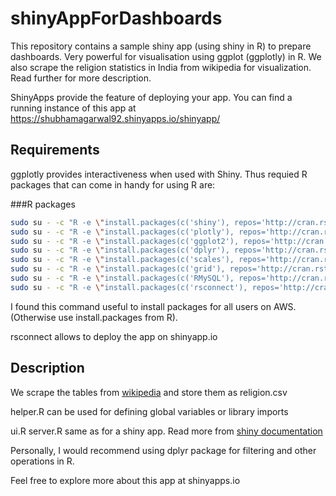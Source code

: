 # shinyAppForDashboards
This repository contains a sample shiny app (using shiny in R) to prepare dashboards. Very powerful for visualisation using ggplot (ggplotly) in R. We also scrape the religion statistics in India from wikipedia for visualization. Read further for more description.

ShinyApps provide the feature of deploying your app. You can find a running instance of this app at https://shubhamagarwal92.shinyapps.io/shinyapp/ 

## Requirements

ggplotly provides interactiveness when used with Shiny. Thus requied R packages that can come in handy for using R are: 

###R packages

```bash
sudo su - -c "R -e \"install.packages(c('shiny'), repos='http://cran.rstudio.com/')\""
sudo su - -c "R -e \"install.packages(c('plotly'), repos='http://cran.rstudio.com/')\""
sudo su - -c "R -e \"install.packages(c('ggplot2'), repos='http://cran.rstudio.com/')\""
sudo su - -c "R -e \"install.packages(c('dplyr'), repos='http://cran.rstudio.com/')\""
sudo su - -c "R -e \"install.packages(c('scales'), repos='http://cran.rstudio.com/')\""
sudo su - -c "R -e \"install.packages(c('grid'), repos='http://cran.rstudio.com/')\""
sudo su - -c "R -e \"install.packages(c('RMySQL'), repos='http://cran.rstudio.com/')\""
sudo su - -c "R -e \"install.packages(c('rsconnect'), repos='http://cran.rstudio.com/')\""
```
I found this command useful to install packages for all users on AWS. (Otherwise use install.packages from R). 

rsconnect allows to deploy the app on shinyapp.io

## Description

We scrape the tables from [wikipedia](https://en.wikipedia.org/wiki/Demographics_of_India) and store them as religion.csv 

helper.R can be used for defining global variables or library imports

ui.R server.R same as for a shiny app. Read more from [shiny documentation](http://rstudio.github.io/shiny/tutorial/)

Personally, I would recommend using dplyr package for filtering and other operations in R. 

Feel free to explore more about this app at shinyapps.io 
